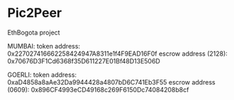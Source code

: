 # Pic2Peer
EthBogota project


MUMBAI:
token address: 0x227027416662258424947A8311e1f4F9EAD16F0f
escrow address (2128): 0x70676D3F1Cd6368f35D611227E01Bf48D13E506D

GOERLI: 
token address: 0xaD4858a8aAe32Da9944428a4807bD6C741Eb3F55
escrow address (0609): 0x896CF4993eCD49168c269F6150Dc74084208b8cf